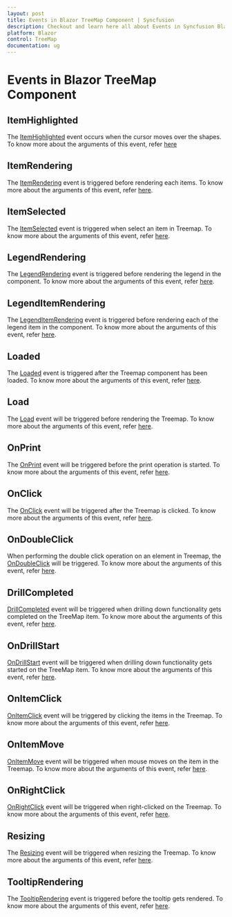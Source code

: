 ```yaml
---
layout: post
title: Events in Blazor TreeMap Component | Syncfusion
description: Checkout and learn here all about Events in Syncfusion Blazor TreeMap component and much more details.
platform: Blazor
control: TreeMap
documentation: ug
---
```


# Events in Blazor TreeMap Component

## ItemHighlighted

The [ItemHighlighted](https://help.syncfusion.com/cr/blazor/Syncfusion.Blazor.TreeMap.TreeMapEvents.html#Syncfusion_Blazor_TreeMap_TreeMapEvents_ItemHighlighted) event occurs when the cursor moves over the shapes. To know more about the arguments of this event, refer [here](https://help.syncfusion.com/cr/blazor/Syncfusion.Blazor.TreeMap.ItemHighlightEventArgs.html)

## ItemRendering

The [ItemRendering](https://help.syncfusion.com/cr/blazor/Syncfusion.Blazor.TreeMap.TreeMapEvents.html#Syncfusion_Blazor_TreeMap_TreeMapEvents_ItemRendering) event is triggered before rendering each items. To know more about the arguments of this event, refer [here](https://help.syncfusion.com/cr/blazor/Syncfusion.Blazor.TreeMap.ItemRenderingEventArgs.html).

## ItemSelected

The [ItemSelected](https://help.syncfusion.com/cr/blazor/Syncfusion.Blazor.TreeMap.TreeMapEvents.html#Syncfusion_Blazor_TreeMap_TreeMapEvents_ItemSelected) event is triggered when select an item in Treemap. To know more about the arguments of this event, refer [here](https://help.syncfusion.com/cr/blazor/Syncfusion.Blazor.TreeMap.ItemSelectedEventArgs.html).

## LegendRendering

The [LegendRendering](https://help.syncfusion.com/cr/blazor/Syncfusion.Blazor.TreeMap.TreeMapEvents.html#Syncfusion_Blazor_TreeMap_TreeMapEvents_LegendRendering) event is triggered before rendering the legend in the component. To know more about the arguments of this event, refer [here](https://help.syncfusion.com/cr/blazor/Syncfusion.Blazor.TreeMap.LegendRenderingEventArgs.html).

## LegendItemRendering

The [LegendItemRendering](https://help.syncfusion.com/cr/blazor/Syncfusion.Blazor.TreeMap.TreeMapEvents.html#Syncfusion_Blazor_TreeMap_TreeMapEvents_LegendItemRendering) event is triggered before rendering each of the legend item in the component. To know more about the arguments of this event, refer [here](https://help.syncfusion.com/cr/blazor/Syncfusion.Blazor.TreeMap.LegendItemRenderingEventArgs.html).

## Loaded

The [Loaded](https://help.syncfusion.com/cr/blazor/Syncfusion.Blazor.TreeMap.TreeMapEvents.html#Syncfusion_Blazor_TreeMap_TreeMapEvents_Loaded) event is triggered after the Treemap component has been loaded. To know more about the arguments of this event, refer [here](https://help.syncfusion.com/cr/blazor/Syncfusion.Blazor.TreeMap.LoadedEventArgs.html).

## Load

The [Load](https://help.syncfusion.com/cr/blazor/Syncfusion.Blazor.TreeMap.TreeMapEvents.html#Syncfusion_Blazor_TreeMap_TreeMapEvents_Load) event will be triggered before rendering the Treemap. To know more about the arguments of this event, refer [here](https://help.syncfusion.com/cr/blazor/Syncfusion.Blazor.TreeMap.LoadEventArgs.html).

## OnPrint

The [OnPrint](https://help.syncfusion.com/cr/blazor/Syncfusion.Blazor.TreeMap.TreeMapEvents.html#Syncfusion_Blazor_TreeMap_TreeMapEvents_OnPrint) event will be triggered before the print operation is started. To know more about the arguments of this event, refer [here](https://help.syncfusion.com/cr/blazor/Syncfusion.Blazor.TreeMap.PrintEventArgs.html).

## OnClick

The [OnClick](https://help.syncfusion.com/cr/blazor/Syncfusion.Blazor.TreeMap.TreeMapEvents.html#Syncfusion_Blazor_TreeMap_TreeMapEvents_OnClick) event will be triggered after the Treemap is clicked. To know more about the arguments of this event, refer [here](https://help.syncfusion.com/cr/blazor/Syncfusion.Blazor.TreeMap.ClickEventArgs.html).

## OnDoubleClick

When performing the double click operation on an element in Treemap, the [OnDoubleClick](https://help.syncfusion.com/cr/blazor/Syncfusion.Blazor.TreeMap.TreeMapEvents.html#Syncfusion_Blazor_TreeMap_TreeMapEvents_OnDoubleClick) will be triggered. To know more about the arguments of this event, refer [here](https://help.syncfusion.com/cr/blazor/Syncfusion.Blazor.TreeMap.DoubleClickEventArgs.html).

## DrillCompleted

[DrillCompleted](https://help.syncfusion.com/cr/blazor/Syncfusion.Blazor.TreeMap.TreeMapEvents.html#Syncfusion_Blazor_TreeMap_TreeMapEvents_DrillCompleted) event will be triggered when drilling down functionality gets completed on the TreeMap item. To know more about the arguments of this event, refer [here](https://help.syncfusion.com/cr/blazor/Syncfusion.Blazor.TreeMap.DrillEndEventArgs.html).

## OnDrillStart

[OnDrillStart](https://help.syncfusion.com/cr/blazor/Syncfusion.Blazor.TreeMap.TreeMapEvents.html#Syncfusion_Blazor_TreeMap_TreeMapEvents_OnDrillStart) event will be triggered when drilling down functionality gets started on the TreeMap item. To know more about the arguments of this event, refer [here](https://help.syncfusion.com/cr/blazor/Syncfusion.Blazor.TreeMap.DrillStartEventArgs.html).

## OnItemClick

[OnItemClick](https://help.syncfusion.com/cr/blazor/Syncfusion.Blazor.TreeMap.TreeMapEvents.html#Syncfusion_Blazor_TreeMap_TreeMapEvents_OnItemClick) event will be triggered by clicking the items in the Treemap. To know more about the arguments of this event, refer [here](https://help.syncfusion.com/cr/blazor/Syncfusion.Blazor.TreeMap.ItemClickEventArgs.html).

## OnItemMove

[OnItemMove](https://help.syncfusion.com/cr/blazor/Syncfusion.Blazor.TreeMap.TreeMapEvents.html#Syncfusion_Blazor_TreeMap_TreeMapEvents_OnItemMove) event will be triggered when mouse moves on the item in the Treemap. To know more about the arguments of this event, refer [here](https://help.syncfusion.com/cr/blazor/Syncfusion.Blazor.TreeMap.ItemMoveEventArgs.html).

## OnRightClick

[OnRightClick](https://help.syncfusion.com/cr/blazor/Syncfusion.Blazor.TreeMap.TreeMapEvents.html#Syncfusion_Blazor_TreeMap_TreeMapEvents_OnRightClick) event will be triggered when right-clicked on the Treemap. To know more about the arguments of this event, refer [here](https://help.syncfusion.com/cr/blazor/Syncfusion.Blazor.TreeMap.RightClickEventArgs.html).

## Resizing

The [Resizing](https://help.syncfusion.com/cr/blazor/Syncfusion.Blazor.TreeMap.TreeMapEvents.html#Syncfusion_Blazor_TreeMap_TreeMapEvents_Resizing) event will be triggered when resizing the Treemap. To know more about the arguments of this event, refer [here](https://help.syncfusion.com/cr/blazor/Syncfusion.Blazor.TreeMap.ResizeEventArgs.html).

## TooltipRendering

The [TooltipRendering](https://help.syncfusion.com/cr/blazor/Syncfusion.Blazor.TreeMap.TreeMapEvents.html#Syncfusion_Blazor_TreeMap_TreeMapEvents_TooltipRendering) event is triggered before the tooltip gets rendered. To know more about the arguments of this event, refer [here](https://help.syncfusion.com/cr/blazor/Syncfusion.Blazor.TreeMap.TreeMapTooltipArgs.html).